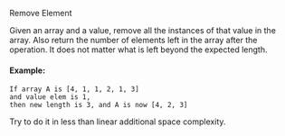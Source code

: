 Remove Element

Given an array and a value, remove all the instances of that value in the array. 
Also return the number of elements left in the array after the operation.
It does not matter what is left beyond the expected length.

#### Example:
```
If array A is [4, 1, 1, 2, 1, 3]
and value elem is 1, 
then new length is 3, and A is now [4, 2, 3] 
```
Try to do it in less than linear additional space complexity.